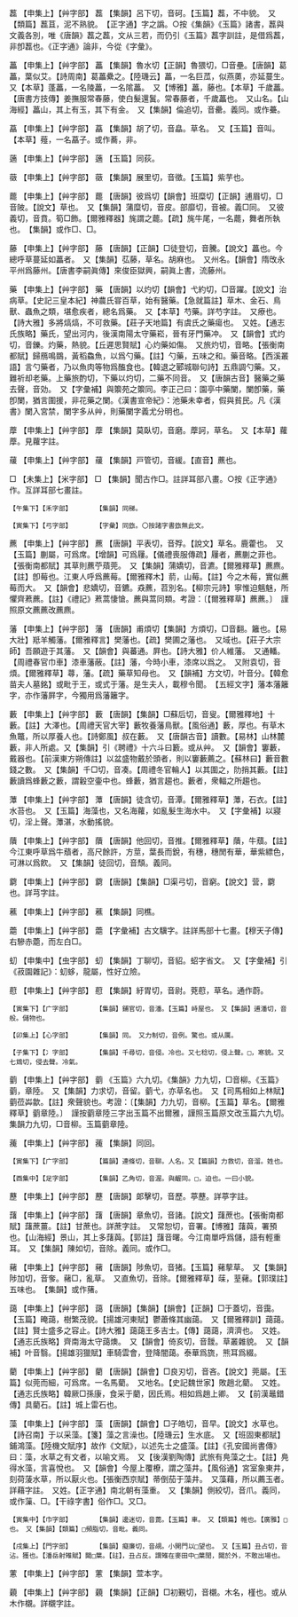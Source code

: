 <!-- { "loadSidebar": true } -->
藞	【申集上】【艸字部】	藞	【集韻】呂下切，音砢。【玉篇】藞，不中貌。　又【類篇】藞苴，泥不熟貌。　【正字通】字之譌。○按《集韻》《玉篇》諸書，藞與文義各別，唯《唐韻》藞之藞，文从三若，而仍引《玉篇》藞字訓註，是借爲藞，非卽藞也。《正字通》論非，今從《字彙》。

藟	【申集上】【艸字部】	藟	【集韻】魯水切【正韻】魯猥切，□音壘。【唐韻】葛藟，葉似艾。【詩周南】葛藟纍之。【陸璣云】藟，一名巨苽，似燕薁，亦延蔓生。　又【本草】蓬藟，一名陵藟，一名隂藟。　又【博雅】藟，藤也。【本草】千歲藟。【唐書方技傳】姜撫服常春藤，使白髮還鬒。常春藤者，千歲藟也。　又山名。【山海經】藟山，其上有玉，其下有金。　又【集韻】倫追切，音罍。義同。或作虆。

藠	【申集上】【艸字部】	藠	【集韻】胡了切，音皛。草名。　又【玉篇】音叫。【本草】薤，一名藠子。或作蕎，非。

藡	【申集上】【艸字部】	藡	【玉篇】同荻。

藢	【申集上】【艸字部】	藢	【集韻】展里切，音徵。【玉篇】紫芋也。

藣	【申集上】【艸字部】	藣	【唐韻】彼爲切【韻會】班糜切【正韻】逋眉切，□音陂。【說文】草也。　又【集韻】蒲糜切，音皮。部靡切，音被。義□同。　又彼義切，音賁。筍□飾。【爾雅釋器】旄謂之藣。【疏】旄牛尾，一名藣，舞者所執也。　【集韻】或作□、□。

藤	【申集上】【艸字部】	藤	【唐韻】【正韻】□徒登切，音騰。【說文】藟也。今總呼草蔓延如藟者。　又【集韻】苰藤，草名。胡麻也。　又州名。【韻會】隋攺永平州爲藤州。【唐書李嗣眞傳】來俊臣獄興，嗣眞上書，流藤州。

藥	【申集上】【艸字部】	藥	【唐韻】以灼切【韻會】弋約切，□音躍。【說文】治病草。【史記三皇本紀】神農氏甞百草，始有醫藥。【急就篇註】草木、金石、鳥獸、蟲魚之類，堪愈疾者，總名爲藥。　又【本草】芍藥。詳芍字註。　又療也。【詩大雅】多將熇熇，不可救藥。【莊子天地篇】有虞氏之藥瘍也。　又姓。【通志氏族略】藥氏，望出河内，後漢南陽太守藥崧，晉有牙門藥冲。　又【韻會】式灼切，音鑠。灼藥，熱貌。【丘遲思賢賦】心灼藥如傷。　又旅灼切，音略。【張衡南都賦】歸鴈鳴鵽，黃稻鱻魚，以爲勺藥。【註】勺藥，五味之和。藥音略。【西溪叢語】言勺藥者，乃以魚肉等物爲醢食也。【韓退之郾城聯句詩】五鼎調勺藥。又，難祈却老藥。上藥旅酌切，下藥以灼切，二藥不同音。　又【唐韻古音】醫藥之藥去聲，音効。　又【字彙補】與籞苑之籞同。李正己曰：園亭中藥闌，闌卽藥，藥卽闌，猶言圍援，非花藥之闌。《漢書宣帝紀》：池藥未幸者，假與貧民。凡《漢書》闌入宮禁，闌字多从艸，則藥闌字義尤分明也。

藦	【申集上】【艸字部】	藦	【集韻】莫臥切，音磨。藦訶，草名。　又【本草】蘿藦。見蘿字註。

藧	【申集上】【艸字部】	藧	【集韻】戸管切，音緩。【直音】藨也。

□	【未集上】【米字部】	□	【集韻】聞古作□。註詳耳部八畫。○按《正字通》作。互詳耳部七畫註。

	【午集下】【禾字部】		【集韻】同稊。

	【寅集下】【弓字部】		【字彙】同玈。〇按諸字書玈無此文。

藨	【申集上】【艸字部】	藨	【唐韻】平表切，音殍。【說文】草名。鹿藿也。　又【玉篇】蒯屬，可爲席。【增韻】可爲屨。【儀禮喪服傳疏】屨者，藨蒯之菲也。【張衡南都賦】其草則藨苧薠莞。　又【集韻】蒲嬌切，音瀌。【爾雅釋草】藨麃。【註】卽莓也。江東人呼爲藨莓。【爾雅釋木】葥，山莓。【註】今之木莓，實似藨莓而大。　又【韻會】悲嬌切，音鑣。猋藨，苕別名。【柳宗元詩】寧惟迫魑魅，所懼齊蔒藨。【註】《禮記》蔒蒿悽愴。藨與蒿同類。考證：〔【爾雅釋草】藨藨。〕　謹照原文藨藨改藨麃。 

藩	【申集上】【艸字部】	藩	【唐韻】甫煩切【集韻】方煩切，□音翻。籬也。【易大壯】羝羊觸藩。【爾雅釋言】樊藩也。【疏】樊圃之藩也。　又域也。【莊子大宗師】吾願遊于其藩。　又【韻會】與蕃通。屛也。【詩大雅】价人維藩。　又通轓。【周禮春官巾車】漆車藩蔽。【註】藩，今時小車，漆席以爲之。　又附袁切，音煩。【爾雅釋草】蕁，藩。【疏】藥草知母也。　又【韻補】方文切，叶音分。【韓愈苗夫人墓銘】或毗于王，或式于藩。是生夫人，載穆令聞。　【五經文字】藩本藩籬字，亦作藩屛字，今獨用爲藩籬字。

藪	【申集上】【艸字部】	藪	【唐韻】【集韻】□蘇后切，音叟。【爾雅釋地】十藪。【註】大澤也。【周禮天官大宰】藪牧養藩鳥獸。【風俗通】藪，厚也。有草木魚鼈，所以厚養人也。【詩鄭風】叔在藪。　又【唐韻古音】讀數。【易林】山林麓藪，非人所處。又【集韻】引《聘禮》十六斗曰籔。或从艸。　又【韻會】窶藪，戴器也。【前漢東方朔傳註】以盆盛物戴於頭者，則以窶藪薦之。【蘇林曰】藪音數錢之數。　又【集韻】千□切，音凑。【周禮冬官輪人】以其圍之，阞捎其藪。【註】藪讀爲蜂藪之藪，謂轂空壷中也。蜂藪，猶言趨也。藪者，衆輻之所趨也。

藫	【申集上】【艸字部】	藫	【唐韻】徒含切，音潭。【爾雅釋草】藫，石衣。【註】水苔也。　又【玉篇】海藻也，又名海蘿，如亂髮生海水中。　又【字彙補】以寢切，淫上聲。藫湛，水動搖貌。

藬	【申集上】【艸字部】	藬	【唐韻】他回切，音推。【爾雅釋草】藬，牛蘈。【註】今江東呼草爲牛蘈者，高尺餘許，方莖，葉長而銳，有穗，穗閒有華，華紫縹色，可淋以爲飮。　又【集韻】徒回切，音頹。義同。

藭	【申集上】【艸字部】	藭	【唐韻】【集韻】□渠弓切，音窮。【說文】营，藭也。詳芎字註。

藮	【申集上】【艸字部】	藮	【集韻】同樵。

蘎	【申集上】【艸字部】	蘎	【字彙補】古文驥字。註詳馬部十七畫。【穆天子傳】右驂赤蘎，而左白□。

虭	【申集中】【虫字部】	虭	【集韻】丁聊切，音貂。蛁字省文。　又【字彙補】引《菽園雜記》：虭蛥，龍屬，性好立險。

藯	【申集上】【艸字部】	藯	【集韻】紆胃切，音尉。萒藯，草名。通作蔚。

	【寅集下】【广字部】		【集韻】鋪官切，音潘。【玉篇】峙屋也。　又【集韻】逋潘切，音般。儲物也。

	【卯集上】【心字部】		【集韻】同。　又力制切，音例。驚也。或从厲。

	【子集下】【冫字部】		【集韻】千尋切，音侵。冷也。又七稔切，侵上聲。□，寒貌。又七鴆切，侵去聲。冷氣。

藰	【申集上】【艸字部】	藰	《玉篇》六九切。《集韻》力九切，□音柳。《玉篇》藰，章陸。　又【集韻】力求切，音留。藰弋，亦草名也。　又【司馬相如上林賦】藰莅芔歙。【註】衆聲貌也。考證：〔【集韻】力九切，音柳。【玉篇】草名。【爾雅釋草】藰章陸。〕　謹按藰章陸三字出玉篇不出爾雅，謹照玉篇原文改玉篇六九切。集韻力九切，□音柳。玉篇藰章陸。 

藱	【申集上】【艸字部】	藱	【集韻】同回。

	【寅集下】【广字部】		【篇韻】連條切，音聊。人名。又【篇韻】力救切，音溜。姓也。

	【酉集中】【足字部】		【集韻】乙角切，音渥。與齷同。□，迫也。一曰小貌。

藶	【申集上】【艸字部】	藶	【唐韻】郞擊切，音歷。葶藶。詳葶字註。

藷	【申集上】【艸字部】	藷	【唐韻】章魚切，音諸。【說文】藷蔗也。【張衡南都賦】藷蔗薑。【註】甘蔗也。詳蔗字註。　又常恕切，音署。【博雅】藷藇，署預也。【山海經】景山，其上多藷藇。【郭註】藷音曙。今江南單呼爲儲，語有輕重耳。　又【集韻】陳如切，音除。義同。或作□。

藸	【申集上】【艸字部】	藸	【唐韻】陟魚切，音猪。【玉篇】藸蒘草。　又【集韻】陟加切，音奓。藸□，亂草。　又直魚切，音除。【爾雅釋草】菋，荎藸。【郭璞註】五味也。　【集韻】或作蕏。

藹	【申集上】【艸字部】	藹	【唐韻】【集韻】【韻會】【正韻】□于蓋切，音靄。【玉篇】晻藹，樹繁茂貌。【揚雄河東賦】鬱蕭條其幽藹。　又【爾雅釋訓】藹藹。【註】賢士盛多之容止。【詩大雅】藹藹王多吉士。【傳】藹藹，濟濟也。　又姓。【通志氏族略】齊南海太守藹燠。　又【韻會】倚亥切，音靉。草叢雜貌。　又【韻補】叶音翳。【揚雄羽獵賦】車騎雲會，登降闇藹。泰華爲旒，熊耳爲綴。

藺	【申集上】【艸字部】	藺	【唐韻】【韻會】□良刃切，音吝。【說文】莞屬。【玉篇】似莞而細，可爲席。一名馬藺。　又地名。【史記魏世家】敗趙北藺。　又姓。【通志氏族略】韓厥□孫康，食采于藺，因氏焉。相如爲趙上卿。　又【前漢鼂錯傳】具藺石。【註】城上雷石也。

藻	【申集上】【艸字部】	藻	【唐韻】【韻會】□子皓切，音早。【說文】水草也。【詩召南】于以采藻。【箋】藻之言澡也。【陸璣云】生水底。　又【班固東都賦】鋪鴻藻。【陸機文賦序】故作《文賦》，以述先士之盛藻。【註】《孔安國尚書傳》曰：藻，水草之有文者，以喻文焉。　又【後漢劉陶傳】武旅有鳧藻之士。【註】鳧得水藻，言喜悅也。　又【韻會】今屋上覆橑，謂之藻井。【風俗通】宮室象東井，刻荷蔆水草，所以厭火也。【張衡西京賦】蒂倒茄于藻井。　又藻藉，所以薦玉者。詳藉字註。　又姓。【正字通】南北朝有藻重。　又【集韻】側絞切，音爪。義同，或作薻、□。【干祿字書】俗作□。又□。

	【寅集中】【巾字部】		【集韻】邊迷切，音蓖。【玉篇】車。　又【類篇】帷也。【廣雅】□也。　又【集韻】【類篇】□頻脂切，音毗。義同。

	【戌集上】【門字部】		【集韻】癡廉切，音覘。小開門以□望也。　又【玉篇】丑占切，音沾。獲也。【潘岳射雉賦】闚□葉。【註】，丑占反。謂雉在麥田中□葉閒，闚於外，不敢出場也。

藼	【申集上】【艸字部】	藼	【集韻】萱本字。

藽	【申集上】【艸字部】	藽	【集韻】【正韻】□初覲切，音櫬。木名，槿也。或从木作櫬。詳櫬字註。

